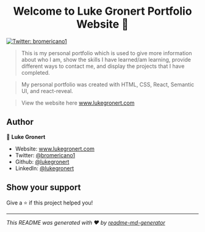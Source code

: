 <h1 align="center">Welcome to Luke Gronert Portfolio Website 👋</h1>
<p>
  <a href="https://twitter.com/bromericano1" target="_blank">
    <img alt="Twitter: bromericano1" src="https://img.shields.io/twitter/follow/bromericano1.svg?style=social" />
  </a>
</p>

> This is my personal portfolio which is used to give more information about who I am, show the skills I have learned/am learning, provide different ways to contact me, and display the projects that I have completed.

> My personal portfolio was created with HTML, CSS, React, Semantic UI, and react-reveal.

> View the website here www.lukegronert.com

## Author

👤 **Luke Gronert**

* Website: www.lukegronert.com
* Twitter: [@bromericano1](https://twitter.com/bromericano1)
* Github: [@lukegronert](https://github.com/lukegronert)
* LinkedIn: [@lukegronert](https://linkedin.com/in/lukegronert)

## Show your support

Give a ⭐️ if this project helped you!

***
_This README was generated with ❤️ by [readme-md-generator](https://github.com/kefranabg/readme-md-generator)_
